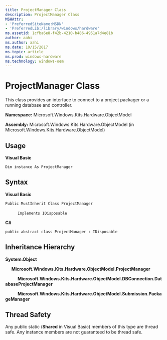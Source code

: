 ```yaml
---
title: ProjectManager Class
description: ProjectManager Class
MSHAttr:
- 'PreferredSiteName:MSDN'
- 'PreferredLib:/library/windows/hardware'
ms.assetid: 1cfba6e8-f42b-4210-b486-4951a7d4e81b
author: aahi
ms.author: aahi
ms.date: 10/15/2017
ms.topic: article
ms.prod: windows-hardware
ms.technology: windows-oem
---
```


# ProjectManager Class


This class provides an interface to connect to a project packager or a running database and controller.

**Namespace:** Microsoft.Windows.Kits.Hardware.ObjectModel

**Assembly:** Microsoft.Windows.Kits.Hardware.ObjectModel (in Microsoft.Windows.Kits.Hardware.ObjectModel)

## <span id="Usage"></span><span id="usage"></span><span id="USAGE"></span>Usage


**Visual Basic**

`Dim instance As ProjectManager`

## <span id="Syntax"></span><span id="syntax"></span><span id="SYNTAX"></span>Syntax


**Visual Basic**

`Public MustInherit Class ProjectManager`

          `Implements IDisposable`

**C#**

`public abstract class ProjectManager : IDisposable`

## <span id="Inheritance_Hierarchy"></span><span id="inheritance_hierarchy"></span><span id="INHERITANCE_HIERARCHY"></span>Inheritance Hierarchy


**System.Object**

     **Microsoft.Windows.Kits.Hardware.ObjectModel.ProjectManager**

          **Microsoft.Windows.Kits.Hardware.ObjectModel.DBConnection.DatabaseProjectManager**

          **Microsoft.Windows.Kits.Hardware.ObjectModel.Submission.PackageManager**

## <span id="Thread_Safety"></span><span id="thread_safety"></span><span id="THREAD_SAFETY"></span>Thread Safety


Any public static (**Shared** in Visual Basic) members of this type are thread safe. Any instance members are not guaranteed to be thread safe.

 

 






